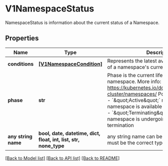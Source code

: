 # V1NamespaceStatus

NamespaceStatus is information about the current status of a Namespace.

## Properties
Name | Type | Description | Notes
------------ | ------------- | ------------- | -------------
**conditions** | [**[V1NamespaceCondition]**](V1NamespaceCondition.md) | Represents the latest available observations of a namespace&#39;s current state. | [optional] 
**phase** | **str** | Phase is the current lifecycle phase of the namespace. More info: https://kubernetes.io/docs/tasks/administer-cluster/namespaces/  Possible enum values:  - &#x60;\&quot;Active\&quot;&#x60; means the namespace is available for use in the system  - &#x60;\&quot;Terminating\&quot;&#x60; means the namespace is undergoing graceful termination | [optional] 
**any string name** | **bool, date, datetime, dict, float, int, list, str, none_type** | any string name can be used but the value must be the correct type | [optional]

[[Back to Model list]](../README.md#documentation-for-models) [[Back to API list]](../README.md#documentation-for-api-endpoints) [[Back to README]](../README.md)


